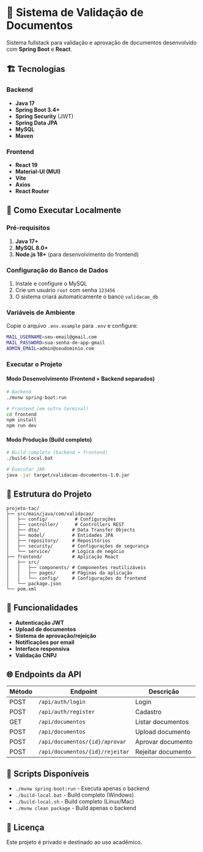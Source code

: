 # 📄 Sistema de Validação de Documentos

Sistema fullstack para validação e aprovação de documentos desenvolvido com **Spring Boot** e **React**.

## 🏗️ Tecnologias

### Backend
- **Java 17**
- **Spring Boot 3.4+**
- **Spring Security** (JWT)
- **Spring Data JPA**
- **MySQL**
- **Maven**

### Frontend
- **React 19**
- **Material-UI (MUI)**
- **Vite**
- **Axios**
- **React Router**

## 🚀 Como Executar Localmente

### Pré-requisitos
1. **Java 17+**
2. **MySQL 8.0+** 
3. **Node.js 18+** (para desenvolvimento do frontend)

### Configuração do Banco de Dados
1. Instale e configure o MySQL
2. Crie um usuário `root` com senha `123456`
3. O sistema criará automaticamente o banco `validacao_db`

### Variáveis de Ambiente
Copie o arquivo `.env.example` para `.env` e configure:
```bash
MAIL_USERNAME=seu-email@gmail.com
MAIL_PASSWORD=sua-senha-de-app-gmail
ADMIN_EMAIL=admin@seudominio.com
```

### Executar o Projeto

#### Modo Desenvolvimento (Frontend + Backend separados)
```bash
# Backend
./mvnw spring-boot:run

# Frontend (em outro terminal)
cd frontend
npm install
npm run dev
```

#### Modo Produção (Build completo)
```bash
# Build completo (backend + frontend)
./build-local.bat

# Executar JAR
java -jar target/validacao-documentos-1.0.jar
```

## 📁 Estrutura do Projeto

```
projeto-tac/
├── src/main/java/com/validacao/
│   ├── config/          # Configurações
│   ├── controller/      # Controllers REST
│   ├── dto/            # Data Transfer Objects
│   ├── model/          # Entidades JPA
│   ├── repository/     # Repositórios
│   ├── security/       # Configurações de segurança
│   └── service/        # Lógica de negócio
├── frontend/           # Aplicação React
│   ├── src/
│   │   ├── components/ # Componentes reutilizáveis
│   │   ├── pages/      # Páginas da aplicação
│   │   └── config/     # Configurações do frontend
│   └── package.json
└── pom.xml
```

## 🔐 Funcionalidades

- **Autenticação JWT**
- **Upload de documentos**
- **Sistema de aprovação/rejeição**
- **Notificações por email**
- **Interface responsiva**
- **Validação CNPJ**

## 🌐 Endpoints da API

| Método | Endpoint | Descrição |
|--------|----------|-----------|
| POST | `/api/auth/login` | Login |
| POST | `/api/auth/register` | Cadastro |
| GET | `/api/documentos` | Listar documentos |
| POST | `/api/documentos` | Upload documento |
| POST | `/api/documentos/{id}/aprovar` | Aprovar documento |
| POST | `/api/documentos/{id}/rejeitar` | Rejeitar documento |

## 🔧 Scripts Disponíveis

- `./mvnw spring-boot:run` - Executa apenas o backend
- `./build-local.bat` - Build completo (Windows)
- `./build-local.sh` - Build completo (Linux/Mac)
- `./mvnw clean package` - Build apenas o backend

## 📝 Licença

Este projeto é privado e destinado ao uso acadêmico.
